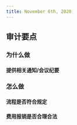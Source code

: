 ```yaml
---
title: November 6th, 2020
---
```


## **审计要点**
### 为什么做
#### 提供相关通知/会议纪要

### 怎么做
#### 流程是否符合规定

#### 费用报销是否合理合法
